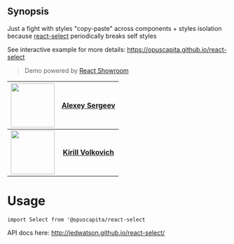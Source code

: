 ## Synopsis

Just a fight with styles "copy-paste" across components + styles isolation because [react-select](https://github.com/JedWatson/react-select) periodically breaks self styles

See interactive example for more details: https://opuscapita.github.io/react-select

> Demo powered by [React Showroom](https://github.com/OpusCapita/react-showroom-client)

| [<img src="https://avatars.githubusercontent.com/u/24603787?v=3" width="100px;"/>](https://github.com/asergeev-sc) | [**Alexey Sergeev**](https://github.com/asergeev-sc)     |
| :---: | :---: |
| [<img src="https://avatars.githubusercontent.com/u/24652543?v=3" width="100px;"/>](https://github.com/kvolkovich-sc) | [**Kirill Volkovich**](https://github.com/kvolkovich-sc) |

# Usage

`import Select from '@opuscapita/react-select`

API docs here: http://jedwatson.github.io/react-select/
